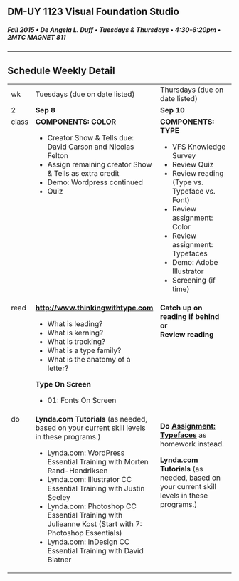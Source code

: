 ## DM-UY 1123 Visual Foundation Studio
##### Fall 2015 • De Angela L. Duff • Tuesdays & Thursdays • 4:30-6:20pm • 2MTC MAGNET 811 
---

## Schedule Weekly Detail

<table>
<tr>
<td>wk</td>
<td>Tuesdays (due on date listed)</td>
<td>Thursdays (due on date listed)</td>
</tr>
<!-- dates -->
<tr>
  <td valign="top">2</td>
  <td valign="top"><strong>Sep 8</strong></td>
  <td valign="top"><strong>Sep 10</strong></td>
</tr>
<!-- class -->
<tr>
  <td valign="top">class</td>
  <td valign="top" width="48%"><strong>COMPONENTS: COLOR</strong>
  <ul>
  <li>Creator Show &amp; Tells due: David Carson and Nicolas Felton</li>
  <li>Assign remaining creator Show &amp; Tells as extra credit
 
  <li>Demo: Wordpress continued</li>
  <li>Quiz</li>
  </ul>
  </td>
  <td valign="top" width="48%"><strong>COMPONENTS: TYPE</strong>
    <ul>
    <li>VFS Knowledge Survey</li>
    <li>Review Quiz</li>
    <li>Review reading (Type vs. Typeface vs. Font)</li>
    <li>Review assignment: Color</li>
    <li>Review assignment: Typefaces</li>
    <li>Demo: Adobe Illustrator</li>
    <li>Screening (if time)</li>
    </ul>
  </td>
</tr>

<!-- homework -->
<tr>
  <td valign="top">read</td>
  <td><strong><a href="http://www.thinkingwithtype.com" target="_blank">http://www.thinkingwithtype.com</a></strong>
    <ul> 
    <li>What is leading?
    <li>What is kerning?
    <li>What is tracking?
    <li>What is a type family?
    <li>What is the anatomy of a letter? 
    </ul>
  <strong>Type On Screen</strong>
    <ul>
    <li>01: Fonts On Screen
    </li>
  </td>
  
  <td valign="top"><strong>Catch up on reading if behind or<br>Review reading</strong></td>
</tr>

<!-- do -->
<tr>
  <td valign="top">do</td>
  <td valign="top"><strong>Lynda.com Tutorials</strong> (as needed, based on your current skill levels in these programs.)
  <ul>
  <li>Lynda.com: WordPress Essential Training with Morten Rand-Hendriksen</li>
  <li>Lynda.com: Illustrator CC Essential Training with Justin Seeley</li>
  <li>Lynda.com: Photoshop CC Essential Training with Julieanne Kost (Start with 7: Photoshop Essentials)</li>
  <li>Lynda.com: InDesign CC Essential Training with David Blatner</li>
  </ul></td>
  <td valign="top"><p><strong>Do <a href="dm1123_class_exercise_typefaces.md">Assignment: Typefaces</a></strong> as homework instead.</p>
  <strong>Lynda.com Tutorials</strong> (as needed, based on your current skill levels in these programs.)</td>

</tr>
</table>









